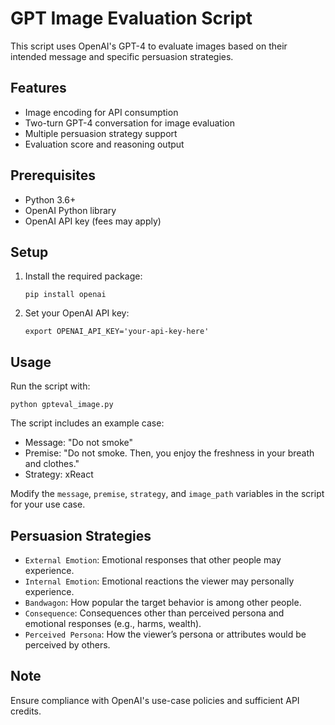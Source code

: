 # GPT Image Evaluation Script

This script uses OpenAI's GPT-4 to evaluate images based on their intended message and specific persuasion strategies.

## Features

- Image encoding for API consumption
- Two-turn GPT-4 conversation for image evaluation
- Multiple persuasion strategy support
- Evaluation score and reasoning output

## Prerequisites

- Python 3.6+
- OpenAI Python library
- OpenAI API key (fees may apply)

## Setup

1. Install the required package:
   ```
   pip install openai
   ```

2. Set your OpenAI API key:
   ```
   export OPENAI_API_KEY='your-api-key-here'
   ```

## Usage

Run the script with:
```
python gpteval_image.py
```

The script includes an example case:
- Message: "Do not smoke"
- Premise: "Do not smoke. Then, you enjoy the freshness in your breath and clothes."
- Strategy: xReact

Modify the `message`, `premise`, `strategy`, and `image_path` variables in the script for your use case.

## Persuasion Strategies

- `External Emotion`: Emotional responses that other people may experience.
- `Internal Emotion`: Emotional reactions the viewer may personally experience.
- `Bandwagon`: How popular the target behavior is among other people.
- `Consequence`: Consequences other than perceived persona and emotional responses (e.g., harms, wealth).
- `Perceived Persona`: How the viewer’s persona or attributes would be perceived by others.

## Note
Ensure compliance with OpenAI's use-case policies and sufficient API credits.
